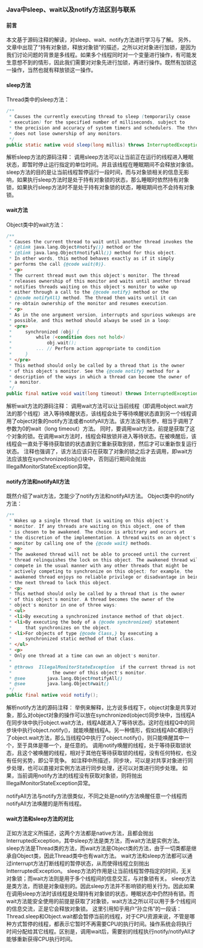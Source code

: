 ### Java中sleep、wait以及notify方法区别与联系

#### 前言

 本文基于源码注释的解读，对sleep、wait、notify方法进行学习与了解。
另外，文章中出现了“持有对象锁，释放对象锁”的描述，之所以对对象进行加锁，是因为我们讨论问题的背景是多线程。如果多个线程同时对一个变量进行操作，有可能发生意想不到的情形，因此我们需要对对象先进行加锁，再进行操作。既然有加锁这一操作，当然也就有释放锁这一操作。



#### sleep方法

Thread类中的sleep方法：

```java
/** 
 * Causes the currently executing thread to sleep (temporarily cease 
 * execution) for the specified number of milliseconds, subject to 
 * the precision and accuracy of system timers and schedulers. The thread 
 * does not lose ownership of any monitors. 
 */  
public static native void sleep(long millis) throws InterruptedException; 
``` 

解析sleep方法的源码注释：
调用sleep方法可以让当前正在运行的线程进入睡眠状态，即暂时停止运行指定的单位时间。并且该线程在睡眠期间不会释放对象锁。
sleep方法的目的是让当前线程暂停运行一段时间，而与对象锁相关的信息无影响，如果执行sleep方法时是处于持有对象锁的状态，那么睡眠时依然持有对象锁，如果执行sleep方法时不是处于持有对象锁的状态，睡眠期间也不会持有对象锁。

#### wait方法

Object类中的wait方法：

```java
/** 
 * Causes the current thread to wait until another thread invokes the 
 * {@link java.lang.Object#notify()} method or the 
 * {@link java.lang.Object#notifyAll()} method for this object. 
 * In other words, this method behaves exactly as if it simply 
 * performs the call {@code wait(0)}. 
 * <p> 
 * The current thread must own this object's monitor. The thread 
 * releases ownership of this monitor and waits until another thread 
 * notifies threads waiting on this object's monitor to wake up 
 * either through a call to the {@code notify} method or the 
 * {@code notifyAll} method. The thread then waits until it can 
 * re-obtain ownership of the monitor and resumes execution. 
 * <p> 
 * As in the one argument version, interrupts and spurious wakeups are 
 * possible, and this method should always be used in a loop: 
 * <pre> 
 *     synchronized (obj) { 
 *         while (<condition does not hold>) 
 *             obj.wait(); 
 *         ... // Perform action appropriate to condition 
 *     } 
 * </pre> 
 * This method should only be called by a thread that is the owner 
 * of this object's monitor. See the {@code notify} method for a 
 * description of the ways in which a thread can become the owner of 
 * a monitor. 
 */  
public final native void wait(long timeout) throws InterruptedException;  
``` 

解析wait方法的源码注释：
调用wait方法可以让当前线程（即调用object.wait方法的那个线程）进入等待唤醒状态，该线程会处于等待唤醒状态直到另一个线程调用了object对象的notify方法或者notifyAll方法。该方法没有形参，相当于调用了参数为0的wait（long timeout）方法。
同时，要调用wait方法，前提是获取了这个对象的锁。在调用wait方法时，线程会释放锁并进入等待状态。在被唤醒后，该线程会一直处于等待获取锁的状态直到它重新获取到锁，然后才可以重新恢复运行状态。
注释也强调了，该方法应该只在获取了对象的锁之后才去调用，即wait方法应该放在synchronized(obj){}块中，否则运行期间会抛出IllegalMonitorStateException异常。

#### notify方法和notifyAll方法

既然介绍了wait方法，怎能少了notify方法和notifyAll方法。
Object类中的notify方法：

```java
/** 
 * Wakes up a single thread that is waiting on this object's 
 * monitor. If any threads are waiting on this object, one of them 
 * is chosen to be awakened. The choice is arbitrary and occurs at 
 * the discretion of the implementation. A thread waits on an object's 
 * monitor by calling one of the {@code wait} methods. 
 * <p> 
 * The awakened thread will not be able to proceed until the current 
 * thread relinquishes the lock on this object. The awakened thread will 
 * compete in the usual manner with any other threads that might be 
 * actively competing to synchronize on this object; for example, the 
 * awakened thread enjoys no reliable privilege or disadvantage in being 
 * the next thread to lock this object. 
 * <p> 
 * This method should only be called by a thread that is the owner 
 * of this object's monitor. A thread becomes the owner of the 
 * object's monitor in one of three ways: 
 * <ul> 
 * <li>By executing a synchronized instance method of that object. 
 * <li>By executing the body of a {@code synchronized} statement 
 *     that synchronizes on the object. 
 * <li>For objects of type {@code Class,} by executing a 
 *     synchronized static method of that class. 
 * </ul> 
 * <p> 
 * Only one thread at a time can own an object's monitor. 
 * 
 * @throws  IllegalMonitorStateException  if the current thread is not 
 *               the owner of this object's monitor. 
 * @see        java.lang.Object#notifyAll() 
 * @see        java.lang.Object#wait() 
 */  
public final native void notify(); 
``` 
解析notify方法的源码注释：
举例来解释，比方说多线程下，object对象是共享对象，那么对object对象的操作可以放在synchronized(object)同步块中，当线程A在同步块中执行object.wait方法，线程A就进入了等待状态。这时在线程Q中的同步块中执行object.notify()，就能唤醒线程A。另一种情形，假如线程ABC都执行了object.wait方法，那么当线程Q中执行了object.notify()，则只能唤醒其中一个，至于具体是哪一个，是任意的。
调用notify唤醒的线程，处于等待获取锁状态，且这个被唤醒的线程，相对于其他在等待获取锁的线程，没有任何特权，也没有任何劣势，即公平竞争。
如注释中所描述，同步块，可以是对共享对象进行同步处理，也可以直接对实例方法进行同步处理，还可以对类进行同步处理。
如果，当前调用notify方法的线程没有获取对象锁，则将抛出IllegalMonitorStateException异常。

notifyAll方法与notify方法很类似，不同之处是notify方法唤醒任意一个线程而notifyAll方法唤醒的是所有线程。

#### wait方法和sleep方法的对比

 正如方法定义所描述，这两个方法都是native方法，且都会抛出InterruptedException，其中sleep方法是类方法，而wait方法是实例方法。
sleep方法是Thread类的方法，而wait方法是Object类的方法，由于一切类都是继承自Object类，因此Thread类中也有wait方法。
wait方法和sleep方法都可以通过interrupt方法打断线程的暂停状态，从而使得线程立刻抛出IntterruptedException。
sleep方法的作用是让当前线程暂停指定的时间，无关对象锁；而wait方法则是用于多个线程间的信息交互，与对象锁有关。
sleep方法是类方法，而锁是对象级别的。因此sleep方法并不影响锁的相关行为。因此如果在调用sleep方法时该线程是处理持有对象锁的状态，睡眠状态中仍然持有锁。而wait方法能安全使用的前提是获取了对象锁，wait方法之所以可以用于多个线程间的信息交流，正是它会释放对象锁。
这里引用知乎用户“孙立伟”的一段话：Thread.sleep和Object.wait都会暂停当前的线程，对于CPU资源来说，不管是哪种方式暂停的线程，都表示它暂时不再需要CPU的执行时间。操作系统会将执行时间分配给其它线程。区别是，调用wait后，需要别的线程执行notify/notifyAll才能够重新获得CPU执行时间。